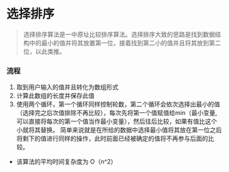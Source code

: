 # 选择排序

> 选择排序算法是一中原址比较排序算法。选择排序大致的思路是找到数据结构中的最小的值并将其放置第一位，接着找到第二小的值并且将其放到第二位，以此类推。

### 流程
1. 取到用户输入的值并且转化为数组形式
2. 计算此数组的长度并保存此值
3. 使用两个循环，第一个循环同样控制轮数，第二个循环会依次选择出最小的值（选择完之后次值排除不再比较），每次先将第一个值赋值给min（最小变量,可以直接将每次的第一个值当作最小变量），然后往后比较，如果有值比这个小就将其替换。 简单来说就是在所给的数据中选择最小值将其放在第一位之后将剩下的值进行同样的操作，此时前面已经被确定的值将不再参与后面的比较。

- 该算法的平均时间复杂度为 O（n^2）
